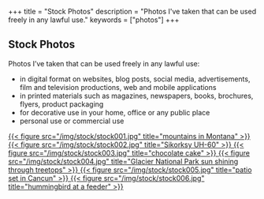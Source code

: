 +++
title = "Stock Photos"
description = "Photos I've taken that can be used freely in any lawful use."
keywords = ["photos"]
+++

Stock Photos
-----------

Photos I’ve taken that can be used freely in any lawful use:

- in digital format on websites, blog posts, social media, advertisements, film and television productions, web and mobile applications
- in printed materials such as magazines, newspapers, books, brochures, flyers, product packaging
- for decorative use in your home, office or any public place
- personal use or commercial use


 <div class="figstack">
<a data-fancybox="gallery" href="/img/stock/stock001.jpg">
    {{< figure src="/img/stock/stock001.jpg" title="mountains in Montana" >}}
</a> 
<a data-fancybox="gallery" href="/img/stock/stock002.jpg">
    {{< figure src="/img/stock/stock002.jpg" title="Sikorksy UH-60" >}}
</a> 
<a data-fancybox="gallery" href="/img/stock/stock003.jpg">
    {{< figure src="/img/stock/stock003.jpg" title="chocolate cake" >}}
</a> 
<a data-fancybox="gallery" href="/img/stock/stock004.jpg">
    {{< figure src="/img/stock/stock004.jpg" title="Glacier National Park sun shining through treetops" >}}
</a> 
<a data-fancybox="gallery" href="/img/stock/stock005.jpg">
    {{< figure src="/img/stock/stock005.jpg" title="patio set in Cancun" >}}
</a> 
<a data-fancybox="gallery" href="/img/stock/stock006.jpg">
    {{< figure src="/img/stock/stock006.jpg" title="hummingbird at a feeder" >}}
</a> 
</div>
 